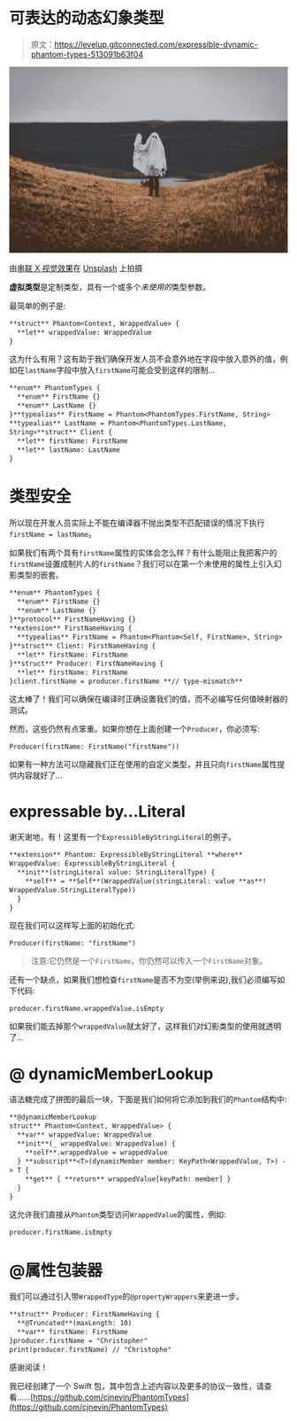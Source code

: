 # 可表达的动态幻象类型

> 原文：<https://levelup.gitconnected.com/expressible-dynamic-phantom-types-513091b63f04>

![](img/79747d03caae926a2d7b8b5ca9b7b9ea.png)

由[串联 X 视觉效果](https://unsplash.com/@tandemxvisuals?utm_source=unsplash&utm_medium=referral&utm_content=creditCopyText)在 [Unsplash](https://unsplash.com/s/photos/ghost?utm_source=unsplash&utm_medium=referral&utm_content=creditCopyText) 上拍摄

**虚拟类型**是定制类型，具有一个或多个*未使用的*类型参数。

最简单的例子是:

```
**struct** Phantom<Context, WrappedValue> {
  **let** wrappedValue: WrappedValue
}
```

这为什么有用？这有助于我们确保开发人员不会意外地在字段中放入意外的值，例如在`lastName`字段中放入`firstName`可能会受到这样的限制…

```
**enum** PhantomTypes {
  **enum** FirstName {}
  **enum** LastName {}
}**typealias** FirstName = Phantom<PhantomTypes.FirstName, String>
**typealias** LastName = Phantom<PhantomTypes.LastName, String>**struct** Client {
  **let** firstName: FirstName
  **let** lastName: LastName
}
```

# 类型安全

所以现在开发人员实际上不能在编译器不抛出类型不匹配错误的情况下执行`firstName = lastName`。

如果我们有两个具有`firstName`属性的实体会怎么样？有什么能阻止我把客户的`firstName`设置成制片人的`firstName`？我们可以在第一个未使用的属性上引入幻影类型的嵌套。

```
**enum** PhantomTypes {
  **enum** FirstName {}
  **enum** LastName {}
}**protocol** FirstNameHaving {}
**extension** FirstNameHaving {
  **typealias** FirstName = Phantom<Phantom<Self, FirstName>, String>
}**struct** Client: FirstNameHaving {
  **let** firstName: FirstName
}**struct** Producer: FirstNameHaving {
  **let** firstName: FirstName
}client.firstName = producer.firstName **// type-mismatch**
```

这太棒了！我们可以确保在编译时正确设置我们的值，而不必编写任何值映射器的测试。

然而，这些仍然有点笨重。如果你想在上面创建一个`Producer`，你必须写:

```
Producer(firstName: FirstName("firstName"))
```

如果有一种方法可以隐藏我们正在使用的自定义类型，并且只向`firstName`属性提供内容就好了...

# expressable by…Literal

谢天谢地，有！这里有一个`ExpressibleByStringLiteral`的例子。

```
**extension** Phantom: ExpressibleByStringLiteral **where** WrappedValue: ExpressibleByStringLiteral {
  **init**(stringLiteral value: StringLiteralType) {
    **self** = **Self**(WrappedValue(stringLiteral: value **as**! WrappedValue.StringLiteralType))
  }
}
```

现在我们可以这样写上面的初始化式:

```
Producer(firstName: "firstName")
```

> 注意:它仍然是一个`FirstName`，你仍然可以传入一个`FirstName`对象。

还有一个缺点，如果我们想检查`firstName`是否不为空(举例来说),我们必须编写如下代码:

```
producer.firstName.wrappedValue.isEmpty
```

如果我们能去掉那个`wrappedValue`就太好了，这样我们对幻影类型的使用就透明了…

# @ dynamicMemberLookup

语法糖完成了拼图的最后一块，下面是我们如何将它添加到我们的`Phantom`结构中:

```
**@dynamicMemberLookup
struct** Phantom<Context, WrappedValue> {
  **var** wrappedValue: WrappedValue
  **init**(_ wrappedValue: WrappedValue) {
    **self**.wrappedValue = wrappedValue
  } **subscript**<T>(dynamicMember member: KeyPath<WrappedValue, T>) -> T {
    **get** { **return** wrappedValue[keyPath: member] }
  }
}
```

这允许我们直接从`Phantom`类型访问`WrappedValue`的属性，例如:

```
producer.firstName.isEmpty
```

# @属性包装器

我们可以通过引入带`WrappedType`的`@propertyWrappers`来更进一步。

```
**struct** Producer: FirstNameHaving {
  **@Truncated**(maxLength: 10) 
  **var** firstName: FirstName
}producer.firstName = "Christopher"
print(producer.firstName) // "Christophe"
```

感谢阅读！

我已经创建了一个 Swift 包，其中包含上述内容以及更多的协议一致性，请查看……[https://github.com/cjnevin/PhantomTypes](https://github.com/cjnevin/PhantomTypes)